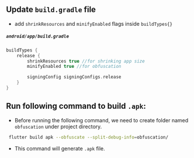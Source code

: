 
## Update `build.gradle` file
- add `shrinkResources` and `minifyEnabled` flags inside `buildTypes{}`
##### `android/app/build.gradle`
```groovy
buildTypes {
	release {
		shrinkResources true //for shrinking app size
		minifyEnabled true //for obfuscation

		signingConfig signingConfigs.release
	}
}
```

## Run following command to build `.apk`:
- Before running the following command, we need to create folder named `obfuscation` under project directory.
```bash
 flutter build apk --obfuscate --split-debug-info=obfuscation/
```
- This command will generate `.apk` file.